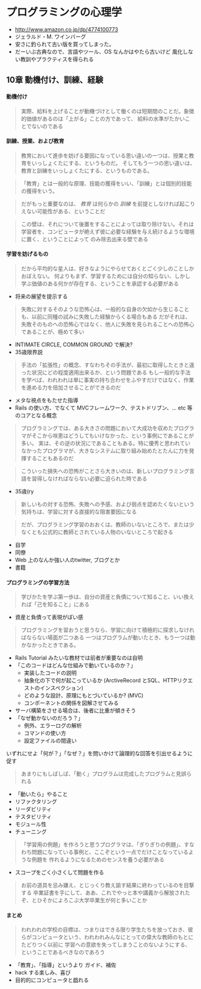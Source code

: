 # プログラミングの心理学

 * http://www.amazon.co.jp/dp/4774100773
 * ジェラルド・M. ワインバーグ
 * 安さに釣られて古い版を買ってしまった。
 * だーいぶ古典なので、言語やツール、OS なんかはやたら古いけど 風化しない教訓やプラクティスを得られる

## 10章 動機付け、訓練、経験

#### 動機付け

> 実際、給料を上げることが動機づけとして働くのは短期間のことだ。象徴的価値があるのは「上がる」ことの方であって、
> 給料の水準がたかいことでないのである

#### 訓練、授業、および教育

> 教育において進歩を妨げる要因になっている思い違いの一つは、授業と教育をいっしょくたにする、というものだ。
> そしてもう一つの思い違いは、教育と訓練をいっしょくたにする、というものである。

> 「教育」とは一般的な原理、技能の獲得をいい、「訓練」とは個別的技能の獲得をいう。

> だがもっと重要なのは、 *教育* は何らかの *訓練* を前提としなければ起こりえない可能性がある、ということだ

> この壁は、それについて後置をすることによっては取り除けない。それは学習者を、コンピュータが絶えず彼に必要な経験を与え続けるような環境に置く、ということによって
> のみ除去出来る壁である

#### 学習を妨げるもの

> だから平均的な星人は、好きなようにやらせておくとごく少しのことしかおぼえない。
> 何よりもまず、学習するためには自分の知らない、しかし学ぶ価値のある何かが存在する、ということを承認する必要がある

 * 将来の展望を提示する 

> 失敗に対するそのような恐怖心は、一般的な自身の欠如から生じることも、以前に同種の試みに失敗した経験からくる場合もある
> だがそれは、失敗そのものへの恐怖心ではなく、他人に失敗を見られることへの恐怖心であることが、極めて多い

 * INTIMATE CIRCLE, COMMON GROUND で解決?
 * 35歳限界説

> 手法の「拡張性」の概念、すなわちその手法が、最初に取得したときと違った状況にどの程度適用出来るか、という問題である
> もし一般的な手法を学べば、われわれは単に事実の持ち合わせをふやすだけではなく、作業を進める力を倍加させることができるのだ

 * メタな視点をもたせた指導
 * Rails の使い方、でなくて MVCフレームワーク、テストドリブン、... etc 等のコアとなる概念

> プログラミングでは、ある大きさの問題において大成功を収めたプログラマがそこから咲恵はどうしてもいけなかった、という事例にであることが多い。
> 実は、その逆の状況にであることもある。特に優秀と思われていなかったプログラマが、大きなシステムに取り組み始めたとたんに力を発揮することもあるのだ

> こういった損失への恐怖がことさら大きいのは、新しいプログラミング言語を習得しなければならない必要に迫られた時である

 * 35歳(ry

> 新しいもの対する恐怖、失敗への予感、および弱点を認めたくないという気持ちは、学習に対する直接的な阻害要因になる

> だが、プログラミング学習のおおくは、教師のいないところで、または少なくとも公式的に教師とされている人物のいないところで起きる

 * 自学
 * 同僚
 * Web 上のなんか強い人のtwitter, ブログとか
 * 書籍

#### プログラミングの学習方法

> 学びかたを学ぶ第一歩は、自分の資産と負債について知ること、いい換えれば「己を知ること」にある

 * 資産と負債って表現がぽい感

> プログラミングを習おうと思うなら、学習に向けて積極的に探求しなければならない場面が二つある
> 一つはプログラムが動いたとき、もう一つは動かなかったときである。

 * Rails Tutorial みたいな教材では前者が重要なのは自明
 * 「このコードはどんな仕組みで動いているのか？」
   * 実装したコードの説明
   * 抽象化の下で何が起こっているか (ArctiveRecord とSQL、HTTPリクエストのインスペクション)
   * どのような設計、原理にもとづいているか? (MVC)
   * コンポーネントの関係を図解させてみる
 * サーバ構築をさせる場合は、後者に比重が傾きそう
 * 「なぜ動かないのだろう？」
   * 例外、エラーログの解析
   * コマンドの使い方
   * 設定ファイルの間違い

いずれにせよ「何が？」「なぜ？」を問いかけて論理的な回答を引出せるように促す

> あまりにもしばしば、「動く」プログラムは完成したプログラムと見誤られる

 * 「動いたら」やること
 * リファクタリング
 * リーダビリティ
 * テスタビリティ
 * モジュール性
 * チューニング

 > 「学習用の例題」を作ろうと思うプログラマは、「ぎりぎりの例題」、すなわち問題になっている事例と、ここぞという一点でだけことなっているような例題を
 > 作れるようになるためのセンスを養う必要がある

  * スコープをごく小さくして問題を作る

 > お前の道具を忌み嫌え、とじっくり教え諭す結果に終わっているのを目撃する
 > 卒業証書を手にして、ああ、これでやっと本や講義から解放されたぞ、とひそかによろこぶ大学卒業生が何と多いことか

#### まとめ

 > われわれの学校の目標は、つまりはできる限り学生たちを放っておき、彼らがコンピュータという、われわれみんなにとっての偉大な教師のもとにたどりつく以前に
 > 学習への意欲を失ってしまうことのないようにする、ということであるべきなのであろう

  * 「教育」、「指導」というより ガイド、補佐 
  * hack する楽しみ、喜び
  * 目的的にコンピュータと戯れる
